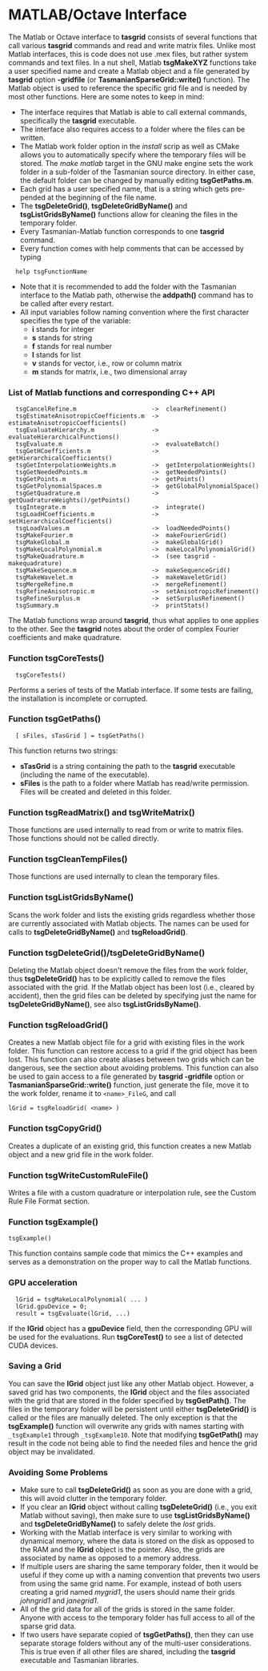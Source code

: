 # MATLAB/Octave Interface

The Matlab or Octave interface to **tasgrid** consists of several functions that call various **tasgrid** commands and read and write matrix files. Unlike most Matlab interfaces, this is code does not use .mex files, but rather system commands and text files. In a nut shell, Matlab **tsgMakeXYZ** functions take a user specified name and create a Matlab object and a file generated by **tasgrid** option **-gridfile** (or **TasmanianSparseGrid::write()** function). The Matlab object is used to reference the specific grid file and is needed by most other functions. Here are some notes to keep in mind:

* The interface requires that Matlab is able to call external commands, specifically the **tasgrid** executable.
* The interface also requires access to a folder where the files can be written.
* The Matlab work folder option in the *install* scrip as well as CMake allows you to automatically specify where the temporary files will be stored. The *make matlab* target in the GNU make engine sets the work folder in a sub-folder of the Tasmanian source directory. In either case, the default folder can be changed by manually editing **tsgGetPaths.m**.
* Each grid has a user specified name, that is a string which gets pre-pended at the beginning of the file name.
* The **tsgDeleteGrid()**, **tsgDeleteGridByName()** and **tsgListGridsByName()** functions allow for cleaning the files in the temporary folder.
* Every Tasmanian-Matlab function corresponds to one **tasgrid** command.
* Every function comes with help comments that can be accessed by typing
```
  help tsgFunctionName
```
* Note that it is recommended to add the folder with the Tasmanian interface to the Matlab path, otherwise the **addpath()** command has to be called after every restart.
* All input variables follow naming convention where the first character specifies the type of the variable:
    * **i** stands for integer
    * **s** stands for string
    * **f** stands for real number
    * **l** stands for list
    * **v** stands for vector, i.e., row or column matrix
    * **m** stands for matrix, i.e., two dimensional array


### List of Matlab functions and corresponding C++ API

```
  tsgCancelRefine.m                     ->  clearRefinement()
  tsgEstimateAnisotropicCoefficients.m  ->  estimateAnisotropicCoefficients()
  tsgEvaluateHierarchy.m                ->  evaluateHierarchicalFunctions()
  tsgEvaluate.m                         ->  evaluateBatch()
  tsgGetHCoefficients.m                 ->  getHierarchicalCoefficients()
  tsgGetInterpolationWeights.m          ->  getInterpolationWeights()
  tsgGetNeededPoints.m                  ->  getNeededPoints()
  tsgGetPoints.m                        ->  getPoints()
  tsgGetPolynomialSpaces.m              ->  getGlobalPolynomialSpace()
  tsgGetQuadrature.m                    ->  getQuadratureWeights()/getPoints()
  tsgIntegrate.m                        ->  integrate()
  tsgLoadHCoefficients.m                ->  setHierarchicalCoefficients()
  tsgLoadValues.m                       ->  loadNeededPoints()
  tsgMakeFourier.m                      ->  makeFourierGrid()
  tsgMakeGlobal.m                       ->  makeGlobalGrid()
  tsgMakeLocalPolynomial.m              ->  makeLocalPolynomialGrid()
  tsgMakeQuadrature.m                   ->  (see tasgrid -makequadrature)
  tsgMakeSequence.m                     ->  makeSequenceGrid()
  tsgMakeWavelet.m                      ->  makeWaveletGrid()
  tsgMergeRefine.m                      ->  mergeRefinement()
  tsgRefineAnisotropic.m                ->  setAnisotropicRefinement()
  tsgRefineSurplus.m                    ->  setSurplusRefinement()
  tsgSummary.m                          ->  printStats()
```

The Matlab functions wrap around **tasgrid**, thus what applies to one applies to the other. See the **tasgrid** notes about the order of complex Fourier coefficients and make quadrature.


### Function tsgCoreTests()

```
  tsgCoreTests()
```

Performs a series of tests of the Matlab interface. If some tests are failing, the installation is incomplete or corrupted.


### Function tsgGetPaths()

```
  [ sFiles, sTasGrid ] = tsgGetPaths()
```

This function returns two strings:

* **sTasGrid** is a string containing the path to the **tasgrid** executable (including the name of the executable).
* **sFiles** is the path to a folder where Matlab has read/write permission. Files will be created and deleted in this folder.


### Function tsgReadMatrix() and tsgWriteMatrix()

Those functions are used internally to read from or write to matrix files. Those functions should not be called directly.

### Function tsgCleanTempFiles()

Those functions are used internally to clean the temporary files.

### Function tsgListGridsByName()

Scans the work folder and lists the existing grids regardless whether those are currently associated with Matlab objects. The names can be used for calls to **tsgDeleteGridByName()** and **tsgReloadGrid()**.

### Function tsgDeleteGrid()/tsgDeleteGridByName()

Deleting the Matlab object doesn't remove the files from the work folder, thus **tsgDeleteGrid()** has to be explicitly called to remove the files associated with the grid. If the Matlab object has been lost (i.e., cleared by accident), then the grid files can be deleted by specifying just the name for **tsgDeleteGridByName()**, see also **tsgListGridsByName()**.

### Function tsgReloadGrid()

Creates a new Matlab object file for a grid with existing files in the work folder. This function can restore access to a grid if the grid object has been lost. This function can also create aliases between two grids which can be dangerous, see the section about avoiding problems. This function can also be used to gain access to a file generated by **tasgrid -gridfile** option or **TasmanianSparseGrid::write()** function, just generate the file, move it to the work folder, rename it to `<name>_FileG`, and call
```
lGrid = tsgReloadGrid( <name> )
```

### Function tsgCopyGrid()

Creates a duplicate of an existing grid, this function creates a new Matlab object and a new grid file in the work folder.

### Function tsgWriteCustomRuleFile()

Writes a file with a custom quadrature or interpolation rule, see the Custom Rule File Format section.


### Function tsgExample()

```
tsgExample()
```

This function contains sample code that mimics the C++ examples and serves as a demonstration on the proper way to call the Matlab functions.


### GPU acceleration

```
  lGrid = tsgMakeLocalPolynomial( ... )
  lGrid.gpuDevice = 0;
  result = tsgEvaluate(lGrid, ...)
```

If the **lGrid** object has a **gpuDevice** field, then the corresponding GPU will be used for the evaluations. Run **tsgCoreTest()** to see a list of detected CUDA devices.


### Saving a Grid

You can save the **lGrid** object just like any other Matlab object. However, a saved grid has two components, the **lGrid** object and the files associated with the grid that are stored in the folder specified by **tsgGetPath()**. The files in the temporary folder will be persistent until either **tsgDeleteGrid()** is called or the files are manually deleted. The only exception is that the **tsgExample()** function will overwrite any grids with names starting with `_tsgExample1` through `_tsgExample10`. Note that modifying **tsgGetPath()** may result in the code not being able to find the needed files and hence the grid object may be invalidated.

### Avoiding Some Problems

* Make sure to call **tsgDeleteGrid()** as soon as you are done with a grid, this will avoid clutter in the temporary folder.
* If you clear an **lGrid** object without calling **tsgDeleteGrid()** (i.e., you exit Matlab without saving), then make sure to use **tsgListGridsByName()** and **tsgDeleteGridByName()** to safely delete the *lost* grids.
* Working with the Matlab interface is very similar to working with dynamical memory, where the data is stored on the disk as opposed to the RAM and the **lGrid** object is the pointer. Also, the grids are associated by name as opposed to a memory address.
* If multiple users are sharing the same temporary folder, then it would be useful if they come up with a naming convention that prevents two users from using the same grid name. For example, instead of both users creating a grid named *mygrid1*, the users should name their grids *johngrid1* and *janegrid1*.
* All of the grid data for all of the grids is stored in the same folder. Anyone with access to the temporary folder has full access to all of the sparse grid data.
* If two users have separate copied of **tsgGetPaths()**, then they can use separate storage folders without any of the multi-user considerations. This is true even if all other files are shared, including the **tasgrid** executable and Tasmanian libraries.
